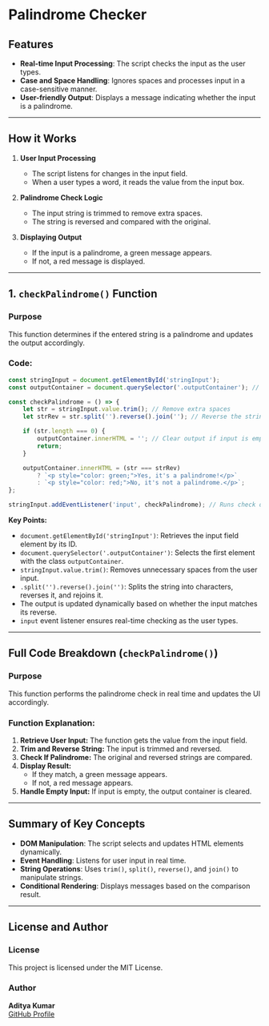 # **Palindrome Checker**  

## **Features**  

- **Real-time Input Processing**: The script checks the input as the user types.  
- **Case and Space Handling**: Ignores spaces and processes input in a case-sensitive manner.  
- **User-friendly Output**: Displays a message indicating whether the input is a palindrome.  

---

## **How it Works**  

1. **User Input Processing**  
   - The script listens for changes in the input field.  
   - When a user types a word, it reads the value from the input box.  

2. **Palindrome Check Logic**  
   - The input string is trimmed to remove extra spaces.  
   - The string is reversed and compared with the original.  

3. **Displaying Output**  
   - If the input is a palindrome, a green message appears.  
   - If not, a red message is displayed.  

---

## **1. `checkPalindrome()` Function**  

### **Purpose**  

This function determines if the entered string is a palindrome and updates the output accordingly.  

### **Code:**  

```javascript
const stringInput = document.getElementById('stringInput'); 
const outputContainer = document.querySelector('.outputContainer'); // Select output container

const checkPalindrome = () => {
    let str = stringInput.value.trim(); // Remove extra spaces
    let strRev = str.split('').reverse().join(''); // Reverse the string

    if (str.length === 0) {
        outputContainer.innerHTML = ''; // Clear output if input is empty
        return;
    }

    outputContainer.innerHTML = (str === strRev)
        ? `<p style="color: green;">Yes, it's a palindrome!</p>`
        : `<p style="color: red;">No, it's not a palindrome.</p>`;
};

stringInput.addEventListener('input', checkPalindrome); // Runs check on every input change
```

**Key Points:**  

- `document.getElementById('stringInput')`: Retrieves the input field element by its ID.  
- `document.querySelector('.outputContainer')`: Selects the first element with the class `outputContainer`.  
- `stringInput.value.trim()`: Removes unnecessary spaces from the user input.  
- `.split('').reverse().join('')`: Splits the string into characters, reverses it, and rejoins it.  
- The output is updated dynamically based on whether the input matches its reverse.  
- `input` event listener ensures real-time checking as the user types.  

---

## **Full Code Breakdown (`checkPalindrome()`)**  

### **Purpose**  

This function performs the palindrome check in real time and updates the UI accordingly.  

### **Function Explanation:**  

1. **Retrieve User Input:** The function gets the value from the input field.  
2. **Trim and Reverse String:** The input is trimmed and reversed.  
3. **Check If Palindrome:** The original and reversed strings are compared.  
4. **Display Result:**  
   - If they match, a green message appears.  
   - If not, a red message appears.  
5. **Handle Empty Input:** If input is empty, the output container is cleared.  

---

## **Summary of Key Concepts**  

- **DOM Manipulation**: The script selects and updates HTML elements dynamically.  
- **Event Handling**: Listens for user input in real time.  
- **String Operations**: Uses `trim()`, `split()`, `reverse()`, and `join()` to manipulate strings.  
- **Conditional Rendering**: Displays messages based on the comparison result.  

---

## **License and Author**  

### **License**  

This project is licensed under the MIT License.  

### **Author**  

**Aditya Kumar**  
[GitHub Profile](https://github.com/itsadityakr)